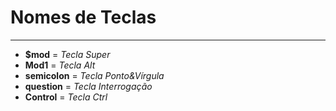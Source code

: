 # Nomes de Teclas
---
- **$mod** = *Tecla Super*
- **Mod1** = *Tecla Alt*
- **semicolon** = *Tecla Ponto&Vírgula*
- **question** = *Tecla Interrogação*
- **Control** = *Tecla Ctrl*

